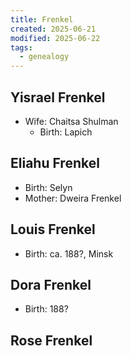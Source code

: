 ```yaml
---
title: Frenkel
created: 2025-06-21
modified: 2025-06-22
tags:
  - genealogy
---
```


## Yisrael Frenkel

- Wife: Chaitsa Shulman
	- Birth: Lapich

## Eliahu Frenkel

- Birth: Selyn
- Mother: Dweira Frenkel

## Louis Frenkel

- Birth: ca. 188?, Minsk

## Dora Frenkel

- Birth: 188?

## Rose Frenkel
